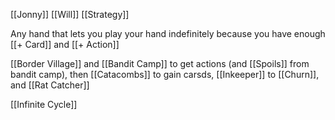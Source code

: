 [[Jonny]]
[[Will]]
[[Strategy]]

Any hand that lets you play your hand indefinitely because you have enough [[+ Card]] and [[+ Action]]

[[Border Village]]  and [[Bandit Camp]]  to get actions (and [[Spoils]] from bandit camp), then [[Catacombs]] to gain carsds, [[Inkeeper]] to [[Churn]], and [[Rat Catcher]]

[[Infinite Cycle]]